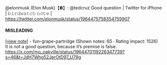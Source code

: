 @elonmusk (Elon Musk)【𝗕】: @tedcruz Good question | Twitter for iPhone | 𝚋𝚒𝚛𝚍𝚠𝚊𝚝𝚌𝚑 𝚗𝚘𝚝𝚎 | https://twitter.com/elonmusk/status/1964475758354759907

#### MISLEADING

[[view note]](https://x.com/i/birdwatch/n/1964772399733227727) - fun-grape-partridge (Shown notes: 65 · Rating impact: 1526)\
It is not a good question, because it’s premise is false.
https://x.com/mo_oakville/status/1964470119226347739?s=46&t=JdH7Whg52JprOtD97_U79g
